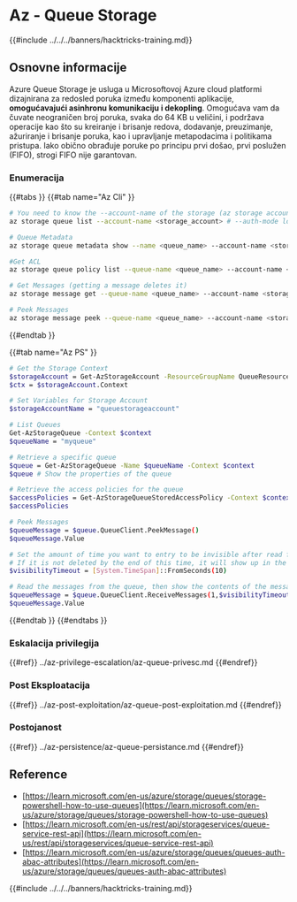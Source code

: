 # Az - Queue Storage

{{#include ../../../banners/hacktricks-training.md}}

## Osnovne informacije

Azure Queue Storage je usluga u Microsoftovoj Azure cloud platformi dizajnirana za redosled poruka između komponenti aplikacije, **omogućavajući asinhronu komunikaciju i dekopling**. Omogućava vam da čuvate neograničen broj poruka, svaka do 64 KB u veličini, i podržava operacije kao što su kreiranje i brisanje redova, dodavanje, preuzimanje, ažuriranje i brisanje poruka, kao i upravljanje metapodacima i politikama pristupa. Iako obično obrađuje poruke po principu prvi došao, prvi poslužen (FIFO), strogi FIFO nije garantovan.

### Enumeracija

{{#tabs }}
{{#tab name="Az Cli" }}
```bash
# You need to know the --account-name of the storage (az storage account list)
az storage queue list --account-name <storage_account> # --auth-mode login

# Queue Metadata
az storage queue metadata show --name <queue_name> --account-name <storage_account> # --auth-mode login

#Get ACL
az storage queue policy list --queue-name <queue_name> --account-name <storage_account> # --auth-mode login

# Get Messages (getting a message deletes it)
az storage message get --queue-name <queue_name> --account-name <storage_account> # --auth-mode login

# Peek Messages
az storage message peek --queue-name <queue_name> --account-name <storage_account> # --auth-mode login
```
{{#endtab }}

{{#tab name="Az PS" }}
```bash
# Get the Storage Context
$storageAccount = Get-AzStorageAccount -ResourceGroupName QueueResourceGroup -Name queuestorageaccount1994
$ctx = $storageAccount.Context

# Set Variables for Storage Account
$storageAccountName = "queuestorageaccount"

# List Queues
Get-AzStorageQueue -Context $context
$queueName = "myqueue"

# Retrieve a specific queue
$queue = Get-AzStorageQueue -Name $queueName -Context $context
$queue # Show the properties of the queue

# Retrieve the access policies for the queue
$accessPolicies = Get-AzStorageQueueStoredAccessPolicy -Context $context -QueueName $queueName
$accessPolicies

# Peek Messages
$queueMessage = $queue.QueueClient.PeekMessage()
$queueMessage.Value

# Set the amount of time you want to entry to be invisible after read from the queue
# If it is not deleted by the end of this time, it will show up in the queue again
$visibilityTimeout = [System.TimeSpan]::FromSeconds(10)

# Read the messages from the queue, then show the contents of the messages.
$queueMessage = $queue.QueueClient.ReceiveMessages(1,$visibilityTimeout)
$queueMessage.Value
```
{{#endtab }}
{{#endtabs }}

### Eskalacija privilegija

{{#ref}}
../az-privilege-escalation/az-queue-privesc.md
{{#endref}}

### Post Eksploatacija

{{#ref}}
../az-post-exploitation/az-queue-post-exploitation.md
{{#endref}}

### Postojanost

{{#ref}}
../az-persistence/az-queue-persistance.md
{{#endref}}

## Reference

- [https://learn.microsoft.com/en-us/azure/storage/queues/storage-powershell-how-to-use-queues](https://learn.microsoft.com/en-us/azure/storage/queues/storage-powershell-how-to-use-queues)
- [https://learn.microsoft.com/en-us/rest/api/storageservices/queue-service-rest-api](https://learn.microsoft.com/en-us/rest/api/storageservices/queue-service-rest-api)
- [https://learn.microsoft.com/en-us/azure/storage/queues/queues-auth-abac-attributes](https://learn.microsoft.com/en-us/azure/storage/queues/queues-auth-abac-attributes)

{{#include ../../../banners/hacktricks-training.md}}
